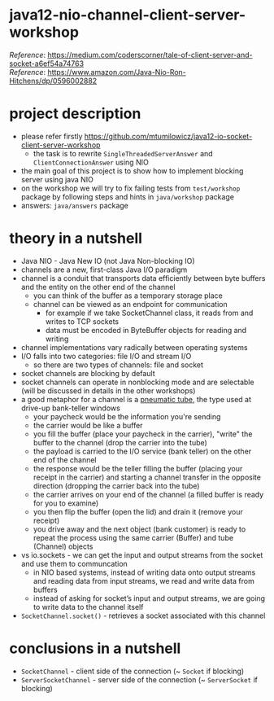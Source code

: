 # java12-nio-channel-client-server-workshop

_Reference_: https://medium.com/coderscorner/tale-of-client-server-and-socket-a6ef54a74763  
_Reference_: https://www.amazon.com/Java-Nio-Ron-Hitchens/dp/0596002882

# project description
* please refer firstly https://github.com/mtumilowicz/java12-io-socket-client-server-workshop
    * the task is to rewrite `SingleThreadedServerAnswer` and `ClientConnectionAnswer` using NIO
* the main goal of this project is to show how to implement blocking server using java NIO
* on the workshop we will try to fix failing tests from `test/workshop` package by following steps and hints in
`java/workshop` package
* answers: `java/answers` package

# theory in a nutshell
* Java NIO - Java New IO (not Java Non-blocking IO)
* channels are a new, first-class Java I/O paradigm
* channel is a conduit that transports data efficiently between byte buffers and the entity on the other end 
of the channel
    * you can think of the buffer as a temporary storage place
    * channel can be viewed as an endpoint for communication
        * for example if we take SocketChannel class, it reads from and writes to TCP sockets
        * data must be encoded in ByteBuffer objects for reading and writing
* channel implementations vary radically between operating systems
* I/O falls into two categories: file I/O and stream I/O
    * so there are two types of channels: file and socket
* socket channels are blocking by default
* socket channels can operate in nonblocking mode and are selectable (will be discussed in details in the other 
workshops)
* a good metaphor for a channel is a
  [pneumatic tube](https://en.wikipedia.org/wiki/Pneumatic_tube#In_money_transfer), 
  the type used at drive-up bank-teller windows
    * your paycheck would be the information you're sending
    * the carrier would be like a buffer
    * you fill the buffer (place your paycheck in the carrier), "write" the buffer to
    the channel (drop the carrier into the tube)
    * the payload is carried to the I/O service (bank
    teller) on the other end of the channel
    * the response would be the teller filling the buffer (placing your receipt in the carrier) and
    starting a channel transfer in the opposite direction (dropping the carrier back into the tube)
    * the carrier arrives on your end of the channel (a filled buffer is ready for you to examine)
    * you then flip the buffer (open the lid) and drain it (remove your receipt)
    * you drive away and the next object (bank customer) is ready to repeat the process using the same carrier (Buffer)
    and tube (Channel) objects
* vs io.sockets - we can get the input and output streams from the socket and use them to communcation
    * in NIO based systems, instead of writing data onto output streams
      and reading data from input streams, we read and write data from buffers
    * instead of asking for socket’s input and output streams, we are going to write data to the channel itself
* `SocketChannel.socket()` - retrieves a socket associated with this channel

# conclusions in a nutshell
* `SocketChannel` - client side of the connection (~ `Socket` if blocking)
* `ServerSocketChannel` - server side of the connection (~ `ServerSocket` if blocking)